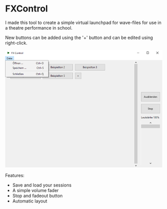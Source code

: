 # FXControl
I made this tool to create a simple virtual launchpad for wave-files for use in a theatre performance in school. 

New buttons can be added using the '+' button and can be edited using right-click.

![preview](https://raw.githubusercontent.com/McLP2/FXControl/master/preview.png)

Features:
* Save and load your sessions
* A simple volume fader
* Stop and fadeout button
* Automatic layout
